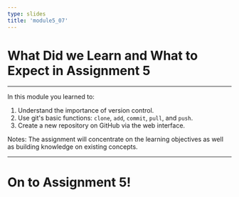 ```yaml
---
type: slides
title: 'module5_07'
---
```


# What Did we Learn and What to Expect in Assignment 5

---

In this module you learned to:

1. Understand the importance of version control.
2. Use git's basic functions: `clone`, `add`, `commit`, `pull`, and `push`. 
3. Create a new repository on GitHub via the web interface.

Notes: The assignment will concentrate on the learning objectives as well as building knowledge on existing concepts.

---

# On to Assignment 5!